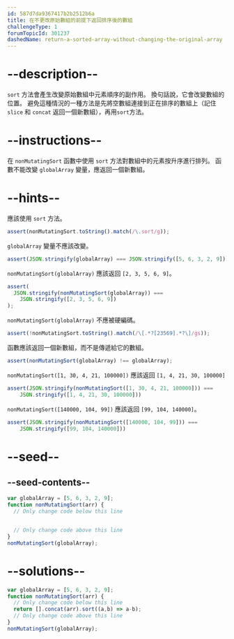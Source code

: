 ```yaml
---
id: 587d7da9367417b2b2512b6a
title: 在不更改原始數組的前提下返回排序後的數組
challengeType: 1
forumTopicId: 301237
dashedName: return-a-sorted-array-without-changing-the-original-array
---
```


# --description--

`sort` 方法會產生改變原始數組中元素順序的副作用。 換句話說，它會改變數組的位置。 避免這種情況的一種方法是先將空數組連接到正在排序的數組上（記住 `slice` 和 `concat` 返回一個新數組），再用`sort`方法。

# --instructions--

在 `nonMutatingSort` 函數中使用 `sort` 方法對數組中的元素按升序進行排列。 函數不能改變 `globalArray` 變量，應返回一個新數組。

# --hints--

應該使用 `sort` 方法。

```js
assert(nonMutatingSort.toString().match(/\.sort/g));
```

`globalArray` 變量不應該改變。

```js
assert(JSON.stringify(globalArray) === JSON.stringify([5, 6, 3, 2, 9]));
```

`nonMutatingSort(globalArray)` 應該返回 `[2, 3, 5, 6, 9]`。

```js
assert(
  JSON.stringify(nonMutatingSort(globalArray)) ===
    JSON.stringify([2, 3, 5, 6, 9])
);
```

`nonMutatingSort(globalArray)` 不應被硬編碼。

```js
assert(!nonMutatingSort.toString().match(/\[.*?[23569].*?\]/gs));
```

函數應該返回一個新數組，而不是傳遞給它的數組。

```js
assert(nonMutatingSort(globalArray) !== globalArray);
```

`nonMutatingSort([1, 30, 4, 21, 100000])` 應該返回 `[1, 4, 21, 30, 100000]`

```js
assert(JSON.stringify(nonMutatingSort([1, 30, 4, 21, 100000])) ===
    JSON.stringify([1, 4, 21, 30, 100000]))
```

`nonMutatingSort([140000, 104, 99])` 應該返回 `[99, 104, 140000]`。

```js
assert(JSON.stringify(nonMutatingSort([140000, 104, 99])) ===
    JSON.stringify([99, 104, 140000]))
```

# --seed--

## --seed-contents--

```js
var globalArray = [5, 6, 3, 2, 9];
function nonMutatingSort(arr) {
  // Only change code below this line


  // Only change code above this line
}
nonMutatingSort(globalArray);
```

# --solutions--

```js
var globalArray = [5, 6, 3, 2, 9];
function nonMutatingSort(arr) {
  // Only change code below this line
  return [].concat(arr).sort((a,b) => a-b);
  // Only change code above this line
}
nonMutatingSort(globalArray);
```
